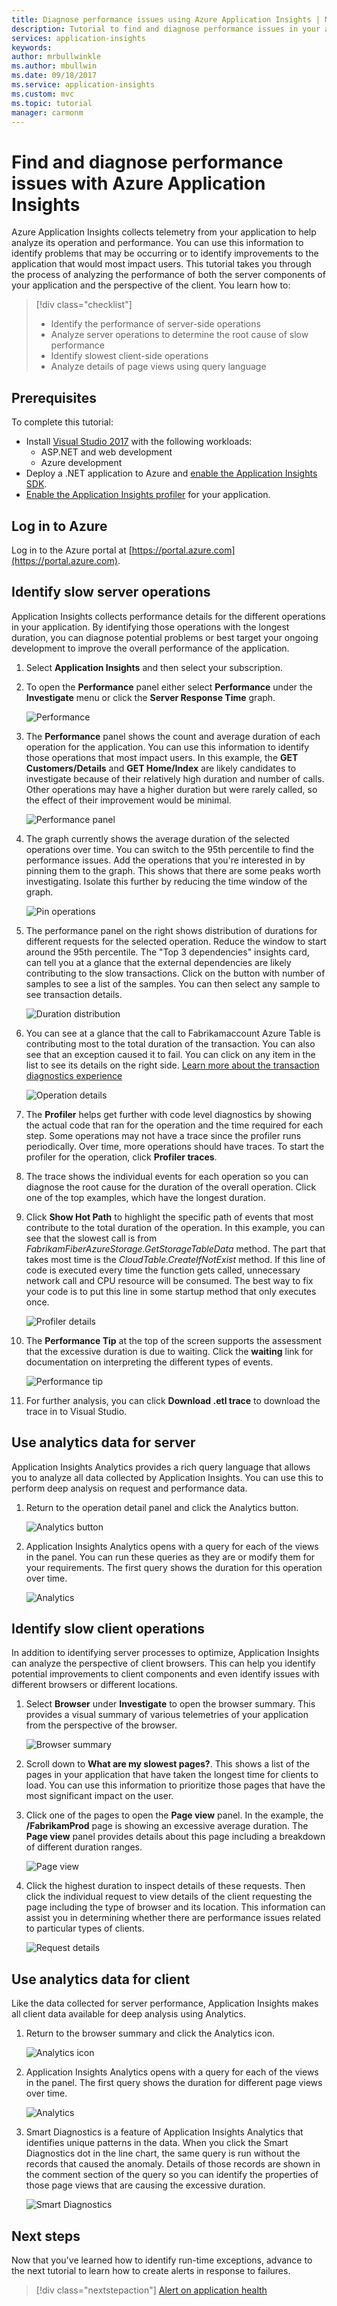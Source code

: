 ```yaml
---
title: Diagnose performance issues using Azure Application Insights | Microsoft Docs
description: Tutorial to find and diagnose performance issues in your application using Azure Application Insights.
services: application-insights
keywords:
author: mrbullwinkle
ms.author: mbullwin
ms.date: 09/18/2017
ms.service: application-insights
ms.custom: mvc
ms.topic: tutorial
manager: carmonm
---
```


# Find and diagnose performance issues with Azure Application Insights

Azure Application Insights collects telemetry from your application to help analyze its operation and performance.  You can use this information to identify problems that may be occurring or to identify improvements to the application that would most impact users.  This tutorial takes you through the process of analyzing the performance of both the server components of your application and the perspective of the client.  You learn how to:

> [!div class="checklist"]
> * Identify the performance of server-side operations
> * Analyze server operations to determine the root cause of slow performance
> * Identify slowest client-side operations
> * Analyze details of page views using query language


## Prerequisites

To complete this tutorial:

- Install [Visual Studio 2017](https://www.visualstudio.com/downloads/) with the following workloads:
	- ASP.NET and web development
	- Azure development
- Deploy a .NET application to Azure and [enable the Application Insights SDK](../../azure-monitor/app/asp-net.md).
- [Enable the Application Insights profiler](../../azure-monitor/app/profiler.md#installation) for your application.

## Log in to Azure
Log in to the Azure portal at [https://portal.azure.com](https://portal.azure.com).

## Identify slow server operations
Application Insights collects performance details for the different operations in your application. By identifying those operations with the longest duration, you can diagnose potential problems or best target your ongoing development to improve the overall performance of the application.

1. Select **Application Insights** and then select your subscription.  
1. To open the **Performance** panel either select **Performance** under the **Investigate** menu or click the **Server Response Time** graph.

	![Performance](media/tutorial-performance/performance.png)

2. The **Performance** panel shows the count and average duration of each operation for the application.  You can use this information to identify those operations that most impact users. In this example, the **GET Customers/Details** and **GET Home/Index** are likely candidates to investigate because of their relatively high duration and number of calls.  Other operations may have a higher duration but were rarely called, so the effect of their improvement would be minimal.  

	![Performance panel](media/tutorial-performance/performance-blade.png)

3. The graph currently shows the average duration of the selected operations over time. You can switch to the 95th percentile to find the performance issues. Add the operations that you're interested in by pinning them to the graph.  This shows that there are some peaks worth investigating.  Isolate this further by reducing the time window of the graph.

	![Pin operations](media/tutorial-performance/pin-operations.png)

4.  The performance panel on the right shows distribution of durations for different requests for the selected operation.  Reduce the window to start around the 95th percentile. The "Top 3 dependencies" insights card, can tell you at a glance that the external dependencies are likely contributing to the slow transactions.  Click on the button with number of samples to see a list of the samples. You can then select any sample to see transaction details.

	![Duration distribution](media/tutorial-performance/duration-distribution.png)

5.  You can see at a glance that the call to Fabrikamaccount Azure Table is contributing most to the total duration of the transaction. You can also see that an exception caused it to fail. You can click on any item in the list to see its details on the right side. [Learn more about the transaction diagnostics experience](../../azure-monitor/app/transaction-diagnostics.md)

	![Operation details](media/tutorial-performance/operation-details.png)
	

6.  The **Profiler** helps get further with code level diagnostics by showing the actual code that ran for the operation and the time required for each step. Some operations may not have a trace since the profiler runs periodically.  Over time, more operations should have traces.  To start the profiler for the operation, click **Profiler traces**.
5.  The trace shows the individual events for each operation so you can diagnose the root cause for the duration of the overall operation.  Click one of the top examples, which have the longest duration.
6.  Click **Show Hot Path** to highlight the specific path of events that most contribute to the total duration of the operation.  In this example, you can see that the slowest call is from *FabrikamFiberAzureStorage.GetStorageTableData* method. The part that takes most time is the *CloudTable.CreateIfNotExist* method. If this line of code is executed every time the function gets called, unnecessary network call and CPU resource will be consumed. The best way to fix your code is to put this line in some startup method that only executes once. 

	![Profiler details](media/tutorial-performance/profiler-details.png)

7.  The **Performance Tip** at the top of the screen supports the assessment that the excessive duration is due to waiting.  Click the **waiting** link for documentation on interpreting the different types of events.

	![Performance tip](media/tutorial-performance/performance-tip.png)

8.  For further analysis, you can click **Download .etl trace** to download the trace in to Visual Studio.

## Use analytics data for server
Application Insights Analytics provides a rich query language that allows you to analyze all data collected by Application Insights.  You can use this to perform deep analysis on request and performance data.

1. Return to the operation detail panel and click the Analytics button.

	![Analytics button](media/tutorial-performance/server-analytics-button.png)

2. Application Insights Analytics opens with a query for each of the views in the panel.  You can run these queries as they are or modify them for your requirements.  The first query shows the duration for this operation over time.

	![Analytics](media/tutorial-performance/server-analytics.png)


## Identify slow client operations
In addition to identifying server processes to optimize, Application Insights can analyze the perspective of client browsers.  This can help you identify potential improvements to client components and even identify issues with different browsers or different locations.

1. Select **Browser** under **Investigate** to open the browser summary.  This provides a visual summary of various telemetries of your application from the perspective of the browser.

	![Browser summary](media/tutorial-performance/browser-summary.png)

2.  Scroll down to **What are my slowest pages?**.  This shows a list of the pages in your application that have taken the longest time for clients to load.  You can use this information to prioritize those pages that have the most significant impact on the user.
3.  Click one of the pages to open the **Page view** panel.  In the example, the **/FabrikamProd** page is showing an excessive average duration.  The **Page view** panel provides details about this page including a breakdown of different duration ranges.

	![Page view](media/tutorial-performance/page-view.png)

4.  Click the highest duration to inspect details of these requests.  Then click the individual request to view details of the client requesting the page including the type of browser and its location.  This information can assist you in determining whether there are performance issues related to particular types of clients.

	![Request details](media/tutorial-performance/request-details.png)

## Use analytics data for client
Like the data collected for server performance, Application Insights makes all client data available for deep analysis using Analytics.

1. Return to the browser summary and click the Analytics icon.

	![Analytics icon](media/tutorial-performance/client-analytics-icon.png)

2. Application Insights Analytics opens with a query for each of the views in the panel. The first query shows the duration for different page views over time.

	![Analytics](media/tutorial-performance/client-analytics.png)

3.  Smart Diagnostics is a feature of Application Insights Analytics that identifies unique patterns in the data.  When you click the Smart Diagnostics dot in the line chart, the same query is run without the records that caused the anomaly.  Details of those records are shown in the comment section of the query so you can identify the properties of those page views that are causing the excessive duration.

	![Smart Diagnostics](media/tutorial-performance/client-smart-diagnostics.png)


## Next steps
Now that you've learned how to identify run-time exceptions, advance to the next tutorial to learn how to create alerts in response to failures.

> [!div class="nextstepaction"]
> [Alert on application health](../../azure-monitor/learn/tutorial-alert.md)
